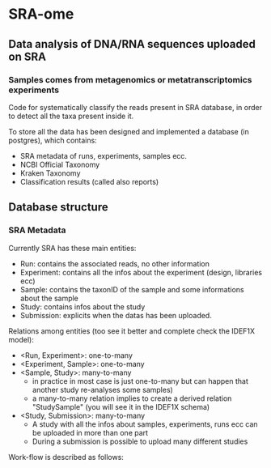 # SRA-ome
## Data analysis of DNA/RNA sequences uploaded on SRA
### Samples comes from metagenomics or metatranscriptomics experiments

Code for systematically classify the reads present in SRA database, in order to detect all the taxa present inside it.

To store all the data has been designed and implemented a database (in postgres), which contains: 
 * SRA metadata of runs, experiments, samples ecc. 
 * NCBI Official Taxonomy
 * Kraken Taxonomy
 * Classification results (called also reports)

## Database structure
### SRA Metadata
Currently SRA has these main entities:
 * Run: contains the associated reads, no other information
 * Experiment: contains all the infos about the experiment (design, libraries ecc)
 * Sample: contains the taxonID of the sample and some informations about the sample
 * Study: contains infos about the study
 * Submission: explicits when the datas has been uploaded.

Relations among entities (too see it better and complete check the IDEF1X model):
 * <Run, Experiment>: one-to-many
 * <Experiment, Sample>: one-to-many
 * <Sample, Study>: many-to-many 
    * in practice in most case is just one-to-many but can happen that another study re-analyses some samples)
    * a many-to-many relation implies to create a derived relation "StudySample" (you will see it in the IDEF1X schema)
 * <Study, Submission>: many-to-many
    * A study with all the infos about samples, experiments, runs ecc can be uploaded in more than one part
    * During a submission is possible to upload many different studies

Work-flow is described as follows:

